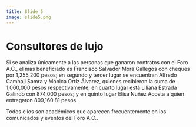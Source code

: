 ```yaml
---
title: Slide 5
image: slide5.png
---
```


#  Consultores de lujo

Si se analiza únicamente a las personas que ganaron contratos con el Foro A.C., el más beneficiado es Francisco Salvador Mora Gallegos con cheques por 1,255,200 pesos; en segundo y tercer lugar se encuentran Alfredo Camhaji Samra y Mónica Ortíz Álvarez, quienes recibieron la suma de 1,060,000 pesos respectivamente; en cuarto lugar está Liliana Estrada Galindo con 874,000 pesos; y en quinto lugar Elisa Nuñez Acosta a quien entregaron 809,160.81 pesos.

Todos ellos son académicos que aparecen frecuentemente en los comunicados y eventos del Foro A.C.. 
